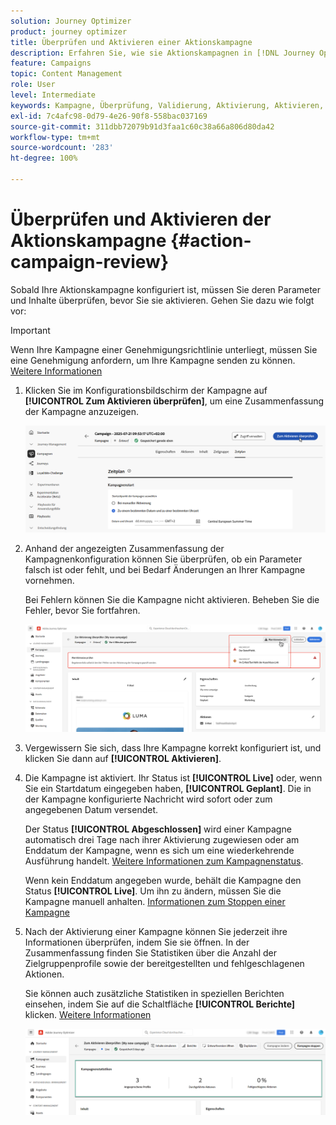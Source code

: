 ```yaml
---
solution: Journey Optimizer
product: journey optimizer
title: Überprüfen und Aktivieren einer Aktionskampagne
description: Erfahren Sie, wie sie Aktionskampagnen in [!DNL Journey Optimizer] überprüfen und aktivieren.
feature: Campaigns
topic: Content Management
role: User
level: Intermediate
keywords: Kampagne, Überprüfung, Validierung, Aktivierung, Aktivieren, Optimizer
exl-id: 7c4afc98-0d79-4e26-90f8-558bac037169
source-git-commit: 311dbb72079b91d3faa1c60c38a66a806d80da42
workflow-type: tm+mt
source-wordcount: '283'
ht-degree: 100%

---
```



# Überprüfen und Aktivieren der Aktionskampagne {#action-campaign-review}

Sobald Ihre Aktionskampagne konfiguriert ist, müssen Sie deren Parameter und Inhalte überprüfen, bevor Sie sie aktivieren. Gehen Sie dazu wie folgt vor:

>[!IMPORTANT]
>
> Wenn Ihre Kampagne einer Genehmigungsrichtlinie unterliegt, müssen Sie eine Genehmigung anfordern, um Ihre Kampagne senden zu können. [Weitere Informationen](../test-approve/gs-approval.md)

1. Klicken Sie im Konfigurationsbildschirm der Kampagne auf **[!UICONTROL Zum Aktivieren überprüfen]**, um eine Zusammenfassung der Kampagne anzuzeigen.

   ![](assets/campaign-review.png)

1. Anhand der angezeigten Zusammenfassung der Kampagnenkonfiguration können Sie überprüfen, ob ein Parameter falsch ist oder fehlt, und bei Bedarf Änderungen an Ihrer Kampagne vornehmen.

   Bei Fehlern können Sie die Kampagne nicht aktivieren. Beheben Sie die Fehler, bevor Sie fortfahren.

   ![](assets/create-campaign-alerts.png)

1. Vergewissern Sie sich, dass Ihre Kampagne korrekt konfiguriert ist, und klicken Sie dann auf **[!UICONTROL Aktivieren]**.

1. Die Kampagne ist aktiviert. Ihr Status ist **[!UICONTROL Live]** oder, wenn Sie ein Startdatum eingegeben haben, **[!UICONTROL Geplant]**. Die in der Kampagne konfigurierte Nachricht wird sofort oder zum angegebenen Datum versendet.

   Der Status **[!UICONTROL Abgeschlossen]** wird einer Kampagne automatisch drei Tage nach ihrer Aktivierung zugewiesen oder am Enddatum der Kampagne, wenn es sich um eine wiederkehrende Ausführung handelt. [Weitere Informationen zum Kampagnenstatus](get-started-with-campaigns.md#statuses).

   Wenn kein Enddatum angegeben wurde, behält die Kampagne den Status **[!UICONTROL Live]**. Um ihn zu ändern, müssen Sie die Kampagne manuell anhalten. [Informationen zum Stoppen einer Kampagne](manage-campaigns.md)

1. Nach der Aktivierung einer Kampagne können Sie jederzeit ihre Informationen überprüfen, indem Sie sie öffnen. In der Zusammenfassung finden Sie Statistiken über die Anzahl der Zielgruppenprofile sowie der bereitgestellten und fehlgeschlagenen Aktionen.

   Sie können auch zusätzliche Statistiken in speziellen Berichten einsehen, indem Sie auf die Schaltfläche **[!UICONTROL Berichte]** klicken. [Weitere Informationen](../reports/campaign-global-report-cja.md)

   ![](assets/create-campaign-summary.png)
